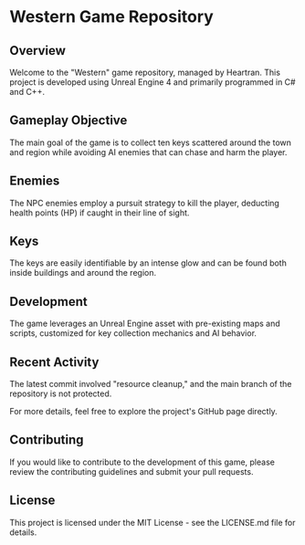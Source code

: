# Western Game Repository

## Overview
Welcome to the "Western" game repository, managed by Heartran. This project is developed using Unreal Engine 4 and primarily programmed in C# and C++.

## Gameplay Objective
The main goal of the game is to collect ten keys scattered around the town and region while avoiding AI enemies that can chase and harm the player.

## Enemies
The NPC enemies employ a pursuit strategy to kill the player, deducting health points (HP) if caught in their line of sight.

## Keys
The keys are easily identifiable by an intense glow and can be found both inside buildings and around the region.

## Development
The game leverages an Unreal Engine asset with pre-existing maps and scripts, customized for key collection mechanics and AI behavior.

## Recent Activity
The latest commit involved "resource cleanup," and the main branch of the repository is not protected.

For more details, feel free to explore the project's GitHub page directly.

## Contributing
If you would like to contribute to the development of this game, please review the contributing guidelines and submit your pull requests.

## License
This project is licensed under the MIT License - see the LICENSE.md file for details.
